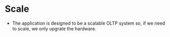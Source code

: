 # Scale
-  The application is designed to be a scalable OLTP system so, if we need to scale, we only upgrate the hardware.